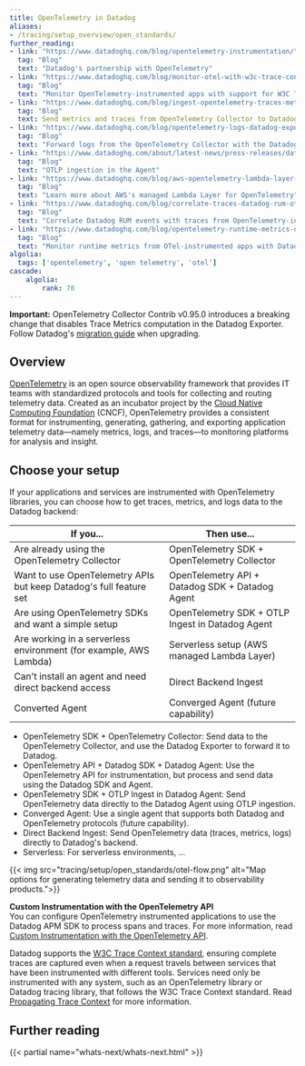 ```yaml
---
title: OpenTelemetry in Datadog
aliases:
- /tracing/setup_overview/open_standards/
further_reading:
- link: "https://www.datadoghq.com/blog/opentelemetry-instrumentation/"
  tag: "Blog"
  text: "Datadog's partnership with OpenTelemetry"
- link: "https://www.datadoghq.com/blog/monitor-otel-with-w3c-trace-context/"
  tag: "Blog"
  text: "Monitor OpenTelemetry-instrumented apps with support for W3C Trace Context"
- link: "https://www.datadoghq.com/blog/ingest-opentelemetry-traces-metrics-with-datadog-exporter/"
  tag: "Blog"
  text: Send metrics and traces from OpenTelemetry Collector to Datadog via Datadog Exporter
- link: "https://www.datadoghq.com/blog/opentelemetry-logs-datadog-exporter/"
  tag: "Blog"
  text: "Forward logs from the OpenTelemetry Collector with the Datadog Exporter"
- link: "https://www.datadoghq.com/about/latest-news/press-releases/datadog-announces-opentelemetry-protocol-support/"
  tag: "Blog"
  text: "OTLP ingestion in the Agent"
- link: "https://www.datadoghq.com/blog/aws-opentelemetry-lambda-layer-datadog/"
  tag: "Blog"
  text: "Learn more about AWS's managed Lambda Layer for OpenTelemetry"
- link: "https://www.datadoghq.com/blog/correlate-traces-datadog-rum-otel/"
  tag: "Blog"
  text: "Correlate Datadog RUM events with traces from OpenTelemetry-instrumented applications"
- link: "https://www.datadoghq.com/blog/opentelemetry-runtime-metrics-datadog/"
  tag: "Blog"
  text: "Monitor runtime metrics from OTel-instrumented apps with Datadog APM"
algolia:
  tags: ['opentelemetry', 'open telemetry', 'otel']
cascade:
    algolia:
        rank: 70
---
```


<div class="alert alert-danger">
  <strong>Important:</strong> OpenTelemetry Collector Contrib v0.95.0 introduces a breaking change that disables Trace Metrics computation in the Datadog Exporter. Follow Datadog's <a href="/opentelemetry/guide/migration/">migration guide</a> when upgrading.
</div>

## Overview

[OpenTelemetry][1] is an open source observability framework that provides IT teams with standardized protocols and tools for collecting and routing telemetry data. Created as an incubator project by the [Cloud Native Computing Foundation][2] (CNCF), OpenTelemetry provides a consistent format for instrumenting, generating, gathering, and exporting application telemetry data—namely metrics, logs, and traces—to monitoring platforms for analysis and insight.

## Choose your setup

If your applications and services are instrumented with OpenTelemetry libraries, you can choose how to get traces, metrics, and logs data to the Datadog backend:

| If you...     | Then use...     |
| ---  | ----------- |
|Are already using the OpenTelemetry Collector|OpenTelemetry SDK + OpenTelemetry Collector|
|Want to use OpenTelemetry APIs but keep Datadog's full feature set|OpenTelemetry API + Datadog SDK + Datadog Agent|
|Are using OpenTelemetry SDKs and want a simple setup|OpenTelemetry SDK + OTLP Ingest in Datadog Agent|
|Are working in a serverless environment (for example, AWS Lambda)|Serverless setup (AWS managed Lambda Layer)|
|Can't install an agent and need direct backend access|Direct Backend Ingest|
|Converted Agent|Converged Agent (future capability)|

- OpenTelemetry SDK + OpenTelemetry Collector: Send data to the OpenTelemetry Collector, and use the Datadog Exporter to forward it to Datadog.
- OpenTelemetry API + Datadog SDK + Datadog Agent: Use the OpenTelemetry API for instrumentation, but process and send data using the Datadog SDK and Agent.
- OpenTelemetry SDK + OTLP Ingest in Datadog Agent: Send OpenTelemetry data directly to the Datadog Agent using OTLP ingestion.
- Converged Agent: Use a single agent that supports both Datadog and OpenTelemetry protocols (future capability).
- Direct Backend Ingest: Send OpenTelemetry data (traces, metrics, logs) directly to Datadog's backend.
- Serverless: For serverless environments, ...

{{< img src="tracing/setup/open_standards/otel-flow.png" alt="Map options for generating telemetry data and sending it to observability products.">}}

<div class="alert alert-info"><strong>Custom Instrumentation with the OpenTelemetry API</strong></br>You can configure OpenTelemetry instrumented applications to use the Datadog APM SDK to process spans and traces. For more information, read <a href="/tracing/trace_collection/otel_instrumentation/">Custom Instrumentation with the OpenTelemetry API</a>.</div>

Datadog supports the [W3C Trace Context standard][6], ensuring complete traces are captured even when a request travels between services that have been instrumented with different tools. Services need only be instrumented with any system, such as an OpenTelemetry library or Datadog tracing library, that follows the W3C Trace Context standard. Read [Propagating Trace Context][5] for more information.

## Further reading

{{< partial name="whats-next/whats-next.html" >}}

[1]: https://opentelemetry.io/
[2]: https://www.cncf.io/
[3]: /opentelemetry/collector_exporter/
[4]: /opentelemetry/otlp_ingest_in_the_agent/
[5]: /tracing/trace_collection/trace_context_propagation/
[6]: https://www.w3.org/TR/trace-context/

